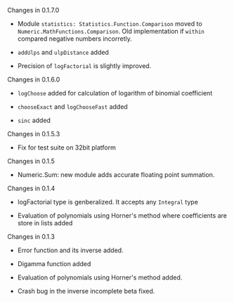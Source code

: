 Changes in 0.1.7.0

  * Module `statistics: Statistics.Function.Comparison` moved to
    `Numeric.MathFunctions.Comparison`. Old implementation if `within` compared
    negative numbers incorretly.

  * `addUlps` and `ulpDistance` added

  * Precision of `logFactorial` is slightly improved.


Changes in 0.1.6.0

  * `logChoose` added for calculation of logarithm of binomial coefficient

  * `chooseExact` and `logChooseFast` added

  * `sinc` added


Changes in 0.1.5.3

  * Fix for test suite on 32bit platform


Changes in 0.1.5

  * Numeric.Sum: new module adds accurate floating point summation.


Changes in 0.1.4

  * logFactorial type is genberalized. It accepts any `Integral` type

  * Evaluation of polynomials using Horner's method where coefficients
    are store in lists added


Changes in 0.1.3

  * Error function and its inverse added.

  * Digamma function added

  * Evaluation of polynomials using Horner's method added.

  * Crash bug in the inverse incomplete beta fixed.
